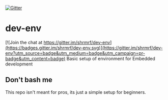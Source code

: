 [![Gitter](https://badges.gitter.im/shrmrf/dev-env.svg)](https://gitter.im/shrmrf/dev-env?utm_source=badge&utm_medium=badge&utm_campaign=pr-badge)

# dev-env

[![Join the chat at https://gitter.im/shrmrf/dev-env](https://badges.gitter.im/shrmrf/dev-env.svg)](https://gitter.im/shrmrf/dev-env?utm_source=badge&utm_medium=badge&utm_campaign=pr-badge&utm_content=badge)
Basic setup of environment for Embedded development

## Don't bash me
This repo isn't meant for pros, its just a simple setup for beginners.